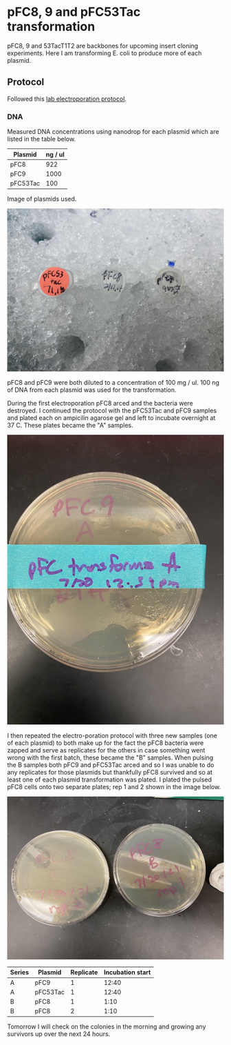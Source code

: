 # pFC8, 9 and pFC53Tac transformation

pFC8, 9 and 53TacT1T2 are backbones for upcoming insert cloning experiments.
Here I am transforming E. coli to produce more of each plasmid. 

## Protocol

Followed this [lab electroporation protocol](documents/Electroporation_of_E.coli.doc.pdf). 


### DNA 

Measured DNA concentrations using nanodrop for each plasmid which are listed in the table below.

| Plasmid  |  ng / ul  |
| ------   |   ------  |
| pFC8     |   922     |
| pFC9     |   1000    |
| pFC53Tac   |  100    |


Image of plasmids used.

![](images/IMG-4755.jpg)

pFC8 and pFC9 were both diluted to a concentration of 100 mg / ul. 100 ng of DNA from each plasmid was used for the transformation.

During the first electroporation pFC8 arced and the bacteria were destroyed. I continued the protocol with the
pFC53Tac and pFC9 samples and plated each on ampicilin agarose gel and left to incubate overnight at 37 C. These plates became the "A" samples. 

![](images/IMG-4756.jpg)

I then repeated the electro-poration protocol with three new samples (one of each plasmid) to both make up for the
fact the pFC8 bacteria were zapped and serve as replicates for the others in case something went wrong with the first batch, these became the "B" samples. When pulsing the B samples both pFC9 and pFC53Tac arced and so I was unable to do any replicates for those plasmids but thankfully pFC8 survived and so at least one of each plasmid transformation was plated. I plated the pulsed pFC8 cells onto two separate plates; rep 1 and 2 shown in the image below. 

![](images/IMG-4757.jpg)

|  Series  |   Plasmid  | Replicate | Incubation start |
|  ------  | -------    |  -------- |   ---------      |
|    A     |    pFC9    |     1     |       12:40      |
|    A     |  pFC53Tac  |     1     |       12:40      |
|    B     |  pFC8      |     1     |       1:10       |
|    B     |  pFC8      |     2     |       1:10       |

Tomorrow I will check on the colonies in the morning and
growing any survivors up over the next 24 hours. 

